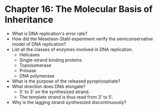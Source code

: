 # Chapter 16: The Molecular Basis of Inheritance

- What is DNA replication's error rate?
- How did the Meselson-Stahl experiment verify the semiconservative model of DNA replication?
- List all the classes of enzymes involved in DNA replication.
  - Helicases
  - Single-strand binding proteins
  - Topoisomerase
  - Primase
  - DNA polymerase
- What is the purpose of the released pyrophosphate?
- What direction does DNA elongate?
  - 5' to 3' on the synthesized strand.
  - The template strand is thus read from 3' to 5'.
- Why is the lagging strand synthesized discontinuously?
